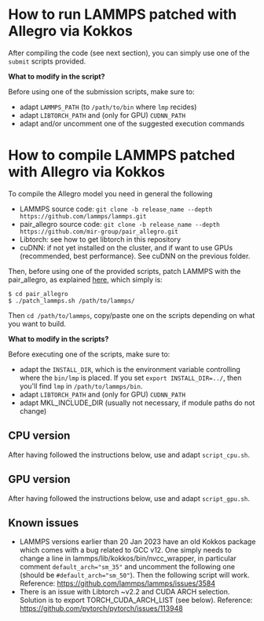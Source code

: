 # How to run LAMMPS patched with Allegro via Kokkos

After compiling the code (see next section), you can simply use one of the `submit` scripts provided. 

**What to modify in the script?**

Before using one of the submission scripts, make sure to:
- adapt `LAMMPS_PATH` (to `/path/to/bin` where `lmp` recides)
- adapt `LIBTORCH_PATH` and (only for GPU) `CUDNN_PATH`
- adapt and/or uncomment one of the suggested execution commands

# How to compile LAMMPS patched with Allegro via Kokkos

To compile the Allegro model you need in general the following

- LAMMPS source code: `git clone -b release_name --depth https://github.com/lammps/lammps.git`
- pair_allegro source code: `git clone -b release_name --depth https://github.com/mir-group/pair_allegro.git`
- Libtorch: see how to get libtorch in this repository
- cuDNN: if not yet installed on the cluster, and if want to use GPUs (recommended, best performance). See cuDNN on the previous folder.

Then, before using one of the provided scripts, patch LAMMPS with the pair_allegro, as explained [here](https://github.com/mir-group/pair_allegro?tab=readme-ov-file#patch-lammps), which simply is:

```console
$ cd pair_allegro
$ ./patch_lammps.sh /path/to/lammps/
```

Then `cd /path/to/lammps`, copy/paste one on the scripts depending on what you want to build. 

**What to modify in the scripts?**

Before executing one of the scripts, make sure to:
- adapt the `INSTALL_DIR`, which is the environment variable controlling where the `bin/lmp` is placed. If you set `export INSTALL_DIR=../`, then you'll find `lmp` in `/path/to/lammps/bin`.
- adapt `LIBTORCH_PATH` and (only for GPU) `CUDNN_PATH`
- adapt MKL_INCLUDE_DIR (usually not necessary, if module paths do not change)

## CPU version

After having followed the instructions below, use and adapt `script_cpu.sh`.

## GPU version

After having followed the instructions below, use and adapt `script_gpu.sh`.

## Known issues

- LAMMPS versions earlier than 20 Jan 2023 have an old Kokkos package which comes with a bug related to GCC v12. One simply needs to change a line in lammps/lib/kokkos/bin/nvcc_wrapper, in particular comment `default_arch="sm_35"` and uncomment the following one (should be `#default_arch="sm_50"`). Then the following script will work. Reference: https://github.com/lammps/lammps/issues/3584
 - There is an issue with Libtorch ~v2.2 and CUDA ARCH selection. Solution is to export TORCH_CUDA_ARCH_LIST (see below). Reference: https://github.com/pytorch/pytorch/issues/113948